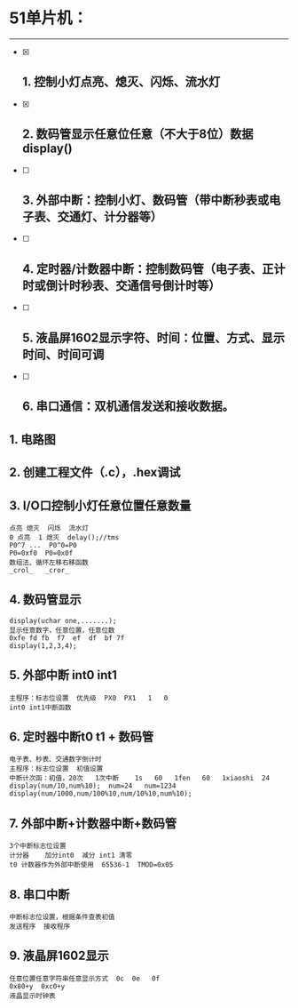 # 51单片机：

------



- [x] ## 1. 控制小灯点亮、熄灭、闪烁、流水灯	

- [x] ## 2. 数码管显示任意位任意（不大于8位）数据 display()


- [ ] ## 3. 外部中断：控制小灯、数码管（带中断秒表或电子表、交通灯、计分器等）

- [ ] ## 4. 定时器/计数器中断：控制数码管（电子表、正计时或倒计时秒表、交通信号倒计时等）

- [ ] ## 5. 液晶屏1602显示字符、时间：位置、方式、显示时间、时间可调

- [ ] ## 6. 串口通信：双机通信发送和接收数据。




## 1. 电路图



## 2. 创建工程文件（.c），.hex调试



## 3. I/O口控制小灯任意位置任意数量

```
点亮 熄灭  闪烁  流水灯
0 点亮  1 熄灭  delay();//tms
P0^7 ...  P0^0=P0
P0=0xf0  P0=0x0f
数组法、循环左移右移函数
_crol_   _cror_
```



## 4. 数码管显示

```
display(uchar one,.......);
显示任意数字，任意位置，任意位数
0xfe fd fb  f7  ef  df  bf 7f
display(1,2,3,4);
```



## 5. 外部中断 int0  int1 

```
主程序：标志位设置  优先级  PX0  PX1   1   0
int0 int1中断函数
```



## 6. 定时器中断t0 t1  +  数码管

```
电子表、秒表、交通数字倒计时
主程序：标志位设置  初值设置
中断计次函：初值，20次   1次中断    1s   60   1fen   60   1xiaoshi  24
display(num/10,num%10);  num=24   num=1234
display(num/1000,num/100%10,num/10%10,num%10);
```



## 7. 外部中断+计数器中断+数码管

```
3个中断标志位设置
计分器    加分int0  减分 int1 清零 
t0 计数器作为外部中断使用  65536-1  TMOD=0x05
```



## 8. 串口中断

```
中断标志位设置，根据条件查表初值
发送程序  接收程序
```



## 9. 液晶屏1602显示

```
任意位置任意字符串任意显示方式  0c  0e   0f
0x80+y  0xc0+y
液晶显示时钟表
```










